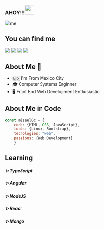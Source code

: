### AHOY!!!<img src="https://raw.githubusercontent.com/MartinHeinz/MartinHeinz/master/wave.gif" width="30px">

![me](https://user-images.githubusercontent.com/40589269/104251345-1f4be700-5435-11eb-9300-4ab6f13390fd.jpg)

## You can find me    

[![](https://img.shields.io/badge/MIsaelGC-IG-orange)](https://www.instagram.com/moretonaco)
[![](https://img.shields.io/badge/Misael-Blog-c55f5f)](misaelgc.github.io/personalblog/)
[![](https://img.shields.io/badge/Misael-Linkedin-blue)](www.linkedin.com/in/misael-garcia-cruz/)
[![](https://img.shields.io/badge/MIsaelGC-GitHub-DDDDDD)](github.com/MisaelGC)

## About Me :book:

- :mexico: I'm From Mexico City
- 🎓 Computer Systems Enginner
- 🖥 Front End Web Development Enthusiastic

## About Me in Code
```js
const misaelGc = {
    code: {HTML, CSS, JavaScript},
    tools: {Linux, Bootstrap},
    tecnologies: "web",
    passions: {Web Development}
    }
```    

## Learning

<div style="display: block;">
    <h5>✨ TypeScript</h5>
    <h5>✨ Angular</h5>
    <h5>✨ NodeJS</h5>
    <h5>✨ React</h5>
    <h5>✨ Mongo</h5>
</div>
